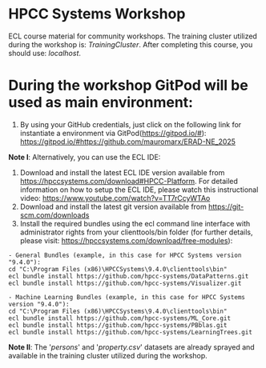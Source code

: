 # HPCC Systems Workshop

ECL course material for community workshops. The training cluster utilized during the workshop is: *TrainingCluster*. After completing this course, you should use: *localhost*.

# During the workshop GitPod will be used as main environment:
1. By using your GitHub credentials, just click on the following link for instantiate a environment via GitPod(https://gitpod.io/#):
https://gitpod.io/#https://github.com/mauromarx/ERAD-NE_2025

**Note I**: Alternatively, you can use the ECL IDE:
1. Download and install the latest ECL IDE version available from https://hpccsystems.com/download#HPCC-Platform. For detailed information on how to setup the ECL IDE, please watch this instructional video: https://www.youtube.com/watch?v=TT7rCcyWTAo
2. Download and install the latest git version available from https://git-scm.com/downloads
3. Install the required bundles using the ecl command line interface with administrator rights from your clienttools/bin folder (for further details, please visit: https://hpccsystems.com/download/free-modules):

```
- General Bundles (example, in this case for HPCC Systems version "9.4.0"):
cd "C:\Program Files (x86)\HPCCSystems\9.4.0\clienttools\bin"
ecl bundle install https://github.com/hpcc-systems/DataPatterns.git
ecl bundle install https://github.com/hpcc-systems/Visualizer.git

- Machine Learning Bundles (example, in this case for HPCC Systems version "9.4.0"):
cd "C:\Program Files (x86)\HPCCSystems\9.4.0\clienttools\bin"
ecl bundle install https://github.com/hpcc-systems/ML_Core.git
ecl bundle install https://github.com/hpcc-systems/PBblas.git
ecl bundle install https://github.com/hpcc-systems/LearningTrees.git
```
**Note II**: The '*persons*' and '*property.csv*' datasets are already sprayed and available in the training cluster utilized during the workshop.
